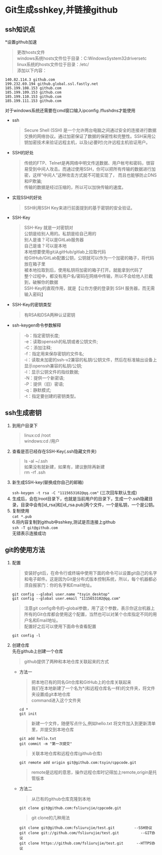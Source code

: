 # Git生成sshkey,并链接github  
## ssh知识点  
*设置github加速      
  >更改hosts文件   
  windows系统hosts文件位于目录：C:WindowsSystem32driversetc   
  linux系统的hosts文件位于目录：/etc/   
  添加以下内容：   
  ```
  140.82.114.3 github.com
  199.232.69.194 github.global.ssl.fastly.net
  185.199.108.153 github.com
  185.199.109.153 github.com
  185.199.110.153 github.com
  185.199.111.153 github.com
  ```
  对于windows系统还需要在cmd窗口输入ipconfig /flushdns才能使用
* ssh  
  >Secure Shell (SSH) 是一个允许两台电脑之间通过安全的连接进行数据交换的网络协议。通过加密保证了数据的保密性和完整性。SSH采用公钥加密技术来验证远程主机，以及(必要时)允许远程主机验证用户。  
  
* SSH的好处  
  >传统的FTP、Telnet是再网络中明文传送数据、用户帐号和密码，很容易受到中间人攻击。而通过使用SSH，你可以把所有传输的数据进行加密，这样“中间人”这种攻击方式就不可能实现了， 而且也能够防止DNS和IP欺骗;  
  传输的数据是经过压缩的，所以可以加快传输的速度。  
* 实现SSH的好处  
  >SSH利用SSH Key来进行前面提到的基于密钥的安全验证。  
* SSH-Key  
  >SSH-Key 就是一对密钥对  
  公钥是给别人用的。私钥是给自己用的  
  别人是谁？可以是GitLab服务器  
  自己是谁？可以是本地  
  本地想要使用git从gitHub/gitlab上拉取代码  
  给GitHub/GitLab配置公钥，公钥就可以作为一个加密的箱子，将代码放在箱子里  
  被本地拉取到后，使用私钥将加密的箱子打开。就能拿到代码了  
  整个过程中，都没有用户名/密码在网络中传输，所以不会给他人拦截到，破解你的数据  
  SSH-Key的直观作用，就是【让你方便的登录到 SSH 服务器，而无需输入密码】  
* SSH-Key的密钥类型  
  >有RSA和DSA两种认证密钥
* ssh-keygen命令参数解释  
  >-b：指定密钥长度;  
-e：读取openssh的私钥或者公钥文件;  
-C：添加注释;  
-f：指定用来保存密钥的文件名;  
-i：读取未加密的ssh-v2兼容的私钥/公钥文件，然后在标准输出设备上显示openssh兼容的私钥/公钥;  
-l：显示公钥文件的指纹数据;  
-N：提供一个新密语;  
-P：提供（旧）密语;  
-q：静默模式;   
-t：指定要创建的密钥类型。  
## ssh生成密钥  
1. 到用户目录下  
    >linux:cd /root  
    windows:cd /用户  
2. 查看是否已经存在SSH-Key(.ssh隐藏文件夹)  
    >ls -al ~/.ssh  
    如果没有就新建，如果有，建议删除再新建   
    rm -rf .ssh  
3. 新生成SSH-key(替换成你自己的邮箱)
    >
    ```ssh-keygen -t rsa -C "1115653102@qq.com"```  (三次回车默认生成)
4. 生成后，会在/root目录下，也就是当前用户的目录下，生成一个.ssh隐藏目录，目录中会有[id_rsa]和[id_rsa.pub]两个文件，一个是私钥，一个是公钥。
5. 复制使用  
    ```cat *.pub```   
6.将内容复制到github中sshkey,测试是否连接上github  
    ```ssh -T git@github.com```  
    无错表示连接成功
## git的使用方法
1. 配置   
    >安装好git后，在命令行或终端中使用下面的命令可以设置git自己的名字和电子邮件。这是因为Git是分布式版本控制系统，所以，每个机器都必须自报家门：你的名字和Email地址。  
    ```
    git config --global user.name "tsyin_desktop"  
    git config --global user.email "1115653102@qq.com"
    ```
    >注意git config命令的–global参数，用了这个参数，表示你这台机器上所有的Git仓库都会使用这个配置，当然也可以对某个仓库指定不同的用户名和Email地址。  
    配置好之后可以使用下面命令查看配置  
    ```
    git config -l
    ```
    
  
2. 创建仓库  
    先在github上创建一个仓库
    >github提供了两种和本地仓库关联起来的方式  
    * 方法一  
      >把本地已有的同名Git仓库和GitHub上的仓库关联起来  
      我们在本地新建了一个名为*(和远程仓库名一样)的文件夹，将文件夹设置成git本地仓库  
      command进入这个文件夹  
      ```
      cd *
      git init
      ```
      >新建一个文件，随便写点什么,例如hello.txt
      将文件加入到更新清单里，并提交到本地仓库  
      ```
      git add hello.txt
      git commit -m "第一次提交"
      ```
      >关联本地仓库和远程仓库(github仓库)  
      ```
      git remote add origin git@github.com:tsyin/cppcode.git
      ```
      >remote是远程的意思，操作远程仓库时记得加上remote,origin是托管版本  
    * 方法二  
      >从已有的github仓库克隆到本地  
      ```
      git clone git@github.com:fsliurujie/cppcode.git
      ```
      >git clone的几种用法  
      ```
      git clone git@github.com:fsliurujie/test.git         --SSH协议  
      git clone git://github.com/fsliurujie/test.git          --GIT协议  
      git clone https://github.com/fsliurujie/test.git      --HTTPS协议  
      ```
  
